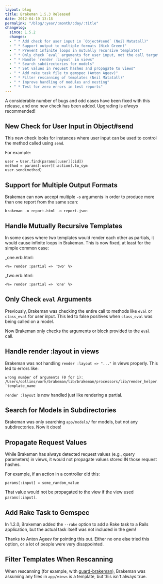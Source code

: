 ```yaml
---
layout: blog
title: Brakeman 1.5.3 Released
date: 2012-04-10 13:18
permalink: "/blog/:year/:month/:day/:title"
changelog:
  since: 1.5.2
  changes:
  - " * Add check for user input in `Object#send` (Neil Matatall)"
  - " * Support output to multiple formats (Nick Green)"
  - " * Prevent infinite loops in mutually recursive templates"
  - " * Only check `eval` arguments for user input, not the call target"
  - " * Handle `render :layout` in views"
  - " * Search subdirectories for models"
  - " * Set values in request hashes and propagate to views"
  - " * Add rake task file to gemspec (Anton Ageev)"
  - " * Filter rescanning of templates (Neil Matatall)"
  - " * Improve handling of modules and nesting"
  - " * Test for zero errors in test reports"
---
```



A considerable number of bugs and odd cases have been fixed with this release, and one new check has been added. Upgrading is _always_ recommended!


## New Check for User Input in Object#send

This new check looks for instances where user input can be used to control the method called using `send`.

For example:

    user = User.find(params[:user][:id])
    method = params[:user][:action].to_sym
    user.send(method)

## Support for Multiple Output Formats

Brakeman can now accept multiple `-o` arguments in order to produce more than one report from the same scan:

    brakeman -o report.html -o report.json

## Handle Mutually Recursive Templates

In some cases where two templates would render each other as partials, it would cause infinite loops in Brakeman. This is now fixed, at least for the simple common case:

\_one.erb.html:

    <%= render :partial => 'two' %>

\_two.erb.html:
    
    <%= render :partial => 'one' %>

## Only Check `eval` Arguments

Previously, Brakeman was checking the entire call to methods like `eval` or `class_eval` for user input. This led to false positives when `class_eval` was being called on a model.

Now Brakeman only checks the arguments or block provided to the `eval` call.

## Handle render :layout in views

Brakeman was not handling `render :layout => "..."` in views properly. This led to errors like:

    wrong number of arguments (0 for 1): /Users/collins/work/brakeman/lib/brakeman/processors/lib/render_helper.rb:14:in `template_name

`render :layout` is now handled just like rendering a partial.

## Search for Models in Subdirectories

Brakeman was only searching `app/models/` for models, but not any subdirectories. Now it does!

## Propagate Request Values

While Brakeman has always detected request values (e.g., query parameters) in views, it would not propagate values stored IN those request hashes.

For example, if an action in a controller did this:

    params[:input] = some_random_value

That value would not be propagated to the view if the view used `params[:input]`.

## Add Rake Task to Gemspec

In 1.2.0, Brakeman added the `--rake` option to add a Rake task to a Rails application, but the actual task itself was not included in the gem!

Thanks to Anton Ageev for pointing this out. Either no one else tried this option, or a lot of people were very disappointed. 

## Filter Templates When Rescanning

When rescanning (for example, with [guard-brakeman](https://github.com/guard/guard-brakeman)), Brakeman was assuming any files in `app/views` is a template, but this isn't always true.
